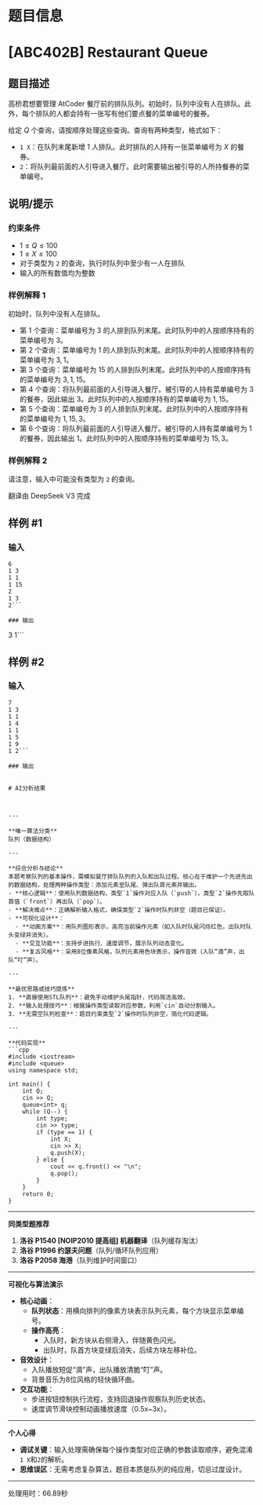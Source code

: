 # 题目信息

# [ABC402B] Restaurant Queue

## 题目描述

[problemUrl]: https://atcoder.jp/contests/abc402/tasks/abc402_b

高桥君想要管理 AtCoder 餐厅前的排队队列。初始时，队列中没有人在排队。此外，每个排队的人都会持有一张写有他们要点餐的菜单编号的餐券。

给定 $Q$ 个查询，请按顺序处理这些查询。查询有两种类型，格式如下：

- `1 X`：在队列末尾新增 $1$ 人排队。此时排队的人持有一张菜单编号为 $X$ 的餐券。
- `2`：将队列最前面的人引导进入餐厅。此时需要输出被引导的人所持餐券的菜单编号。

## 说明/提示

### 约束条件

- $1 \leq Q \leq 100$
- $1 \leq X \leq 100$
- 对于类型为 `2` 的查询，执行时队列中至少有一人在排队
- 输入的所有数值均为整数

### 样例解释 1

初始时，队列中没有人在排队。  
- 第 $1$ 个查询：菜单编号为 $3$ 的人排到队列末尾。此时队列中的人按顺序持有的菜单编号为 $3$。  
- 第 $2$ 个查询：菜单编号为 $1$ 的人排到队列末尾。此时队列中的人按顺序持有的菜单编号为 $3,1$。  
- 第 $3$ 个查询：菜单编号为 $15$ 的人排到队列末尾。此时队列中的人按顺序持有的菜单编号为 $3,1,15$。  
- 第 $4$ 个查询：将队列最前面的人引导进入餐厅。被引导的人持有菜单编号为 $3$ 的餐券，因此输出 $3$。此时队列中的人按顺序持有的菜单编号为 $1,15$。  
- 第 $5$ 个查询：菜单编号为 $3$ 的人排到队列末尾。此时队列中的人按顺序持有的菜单编号为 $1,15,3$。  
- 第 $6$ 个查询：将队列最前面的人引导进入餐厅。被引导的人持有菜单编号为 $1$ 的餐券，因此输出 $1$。此时队列中的人按顺序持有的菜单编号为 $15,3$。  

### 样例解释 2

请注意，输入中可能没有类型为 `2` 的查询。

翻译由 DeepSeek V3 完成

## 样例 #1

### 输入

```
6
1 3
1 1
1 15
2
1 3
2```

### 输出

```
3
1```

## 样例 #2

### 输入

```
7
1 3
1 1
1 4
1 1
1 5
1 9
1 2```

### 输出

```
```

# AI分析结果



---

**唯一算法分类**  
队列（数据结构）

---

**综合分析与结论**  
本题考察队列的基本操作，需模拟餐厅排队队列的入队和出队过程。核心在于维护一个先进先出的数据结构，处理两种操作类型：添加元素至队尾、弹出队首元素并输出。  
- **核心逻辑**：使用队列数据结构，类型`1`操作对应入队（`push`），类型`2`操作先取队首值（`front`）再出队（`pop`）。  
- **解决难点**：正确解析输入格式，确保类型`2`操作时队列非空（题目已保证）。  
- **可视化设计**：  
  - **动画方案**：用队列图形表示，高亮当前操作元素（如入队时队尾闪烁红色，出队时队头变绿并消失）。  
  - **交互功能**：支持步进执行、速度调节，展示队列动态变化。  
  - **复古风格**：采用8位像素风格，队列元素用色块表示，操作音效（入队“滴”声，出队“叮”声）。

---

**最优思路或技巧提炼**  
1. **直接使用STL队列**：避免手动维护头尾指针，代码简洁高效。  
2. **输入处理技巧**：根据操作类型读取对应参数，利用`cin`自动分割输入。  
3. **无需空队列检查**：题目约束类型`2`操作时队列非空，简化代码逻辑。

---

**代码实现**  
```cpp
#include <iostream>
#include <queue>
using namespace std;

int main() {
    int Q;
    cin >> Q;
    queue<int> q;
    while (Q--) {
        int type;
        cin >> type;
        if (type == 1) {
            int X;
            cin >> X;
            q.push(X);
        } else {
            cout << q.front() << "\n";
            q.pop();
        }
    }
    return 0;
}
```

---

**同类型题推荐**  
1. **洛谷 P1540 [NOIP2010 提高组] 机器翻译**（队列缓存淘汰）  
2. **洛谷 P1996 约瑟夫问题**（队列/循环队列应用）  
3. **洛谷 P2058 海港**（队列维护时间窗口）

---

**可视化与算法演示**  
- **核心动画**：  
  - **队列状态**：用横向排列的像素方块表示队列元素，每个方块显示菜单编号。  
  - **操作高亮**：  
    - 入队时，新方块从右侧滑入，伴随黄色闪光。  
    - 出队时，队首方块变绿后消失，后续方块左移补位。  
- **音效设计**：  
  - 入队播放短促“滴”声，出队播放清脆“叮”声。  
  - 背景音乐为8位风格的轻快循环曲。  
- **交互功能**：  
  - 步进按钮控制执行流程，支持回退操作观察队列历史状态。  
  - 速度调节滑块控制动画播放速度（0.5x~3x）。

---

**个人心得**  
- **调试关键**：输入处理需确保每个操作类型对应正确的参数读取顺序，避免混淆`1 X`和`2`的解析。  
- **思维误区**：无需考虑复杂算法，题目本质是队列的纯应用，切忌过度设计。

---
处理用时：66.89秒